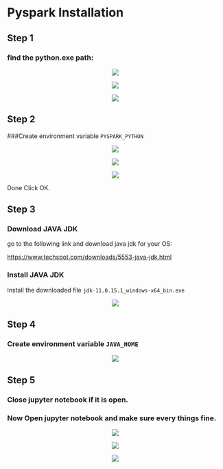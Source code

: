 # Pyspark Installation

## Step 1
### find the python.exe path: 
<p align="center">
<img src="assets/img.png">
</p>

<p align="center">
<img src="assets/img_1.png">
</p>

<p align="center">
<img src="assets/img_2.png">
</p>

## Step 2
###Create environment variable `PYSPARK_PYTHON`

<p align="center">
<img src="assets/img_3.png">
</p>

<p align="center">
<img src="assets/img_4.png">
</p>

<p align="center">
<img src="assets/img_5.png">
</p>

Done Click OK.

## Step 3

### Download JAVA JDK 

go to the following link and download java jdk for your OS: 

https://www.techspot.com/downloads/5553-java-jdk.html

### Install JAVA JDK 

Install the downloaded file `jdk-11.0.15.1_windows-x64_bin.exe`

<p align="center">
<img src="assets/img_9.png">
</p>


## Step 4
### Create environment variable `JAVA_HOME`

<p align="center">
<img src="assets/img_10.png">
</p>


## Step 5

### Close jupyter notebook if it is open. 
### Now Open jupyter notebook and make sure every things fine. 

<p align="center">
<img src="assets/img_6.png">
</p>

<p align="center">
<img src="assets/img_7.png">
</p>

<p align="center">
<img src="assets/img_8.png">
</p>